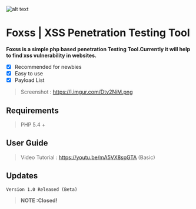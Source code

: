 ![alt text](https://github.com/akalankauk/Foxss-XSS-Penetration-Testing-Tool/blob/master/theme/img/logo-foxss.png?raw=true)
# Foxss | XSS Penetration Testing Tool
**Foxss is a simple php based penetration Testing Tool.Currently it will help to find xss vulnerability in websites.**
- [x] Recommended for newbies
- [x] Easy to use
- [x] Payload List
> Screenshot : https://i.imgur.com/Dtv2NiM.png

## Requirements
> PHP 5.4 +

## User Guide
> Video Tutorial : https://youtu.be/mA5VX8spGTA (Basic)

## Updates
```
Version 1.0 Released (Beta)
```
> **NOTE :Closed!**
